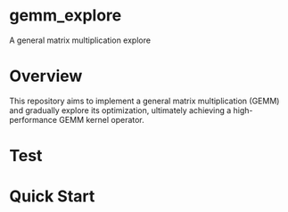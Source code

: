 # gemm_explore
A general matrix multiplication explore

# Overview
This repository aims to implement a general matrix multiplication (GEMM) and gradually explore its optimization, ultimately achieving a high-performance GEMM kernel operator.

# Test


# Quick Start
